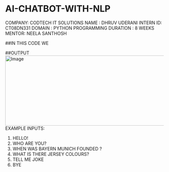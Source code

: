# AI-CHATBOT-WITH-NLP
COMPANY: CODTECH IT SOLUTIONS
NAME : DHRUV UDERANI 
INTERN ID: CT08DN331
DOMAIN : PYTHON PROGRAMMING
DURATION : 8 WEEKS
MENTOR: NEELA SANTHOSH

##IN THIS CODE WE 

##OUTPUT
<img width="1085" height="223" alt="Image" src="https://github.com/user-attachments/assets/fb8f2b4b-323c-4fe3-bf3f-056af8cb83d1" />
EXAMPLE INPUTS:
1. HELLO!
2. WHO ARE YOU?
3. WHEN WAS BAYERN MUNICH FOUNDED ?
4. WHAT IS THERE JERSEY COLOURS?
5. TELL ME JOKE
6. BYE
